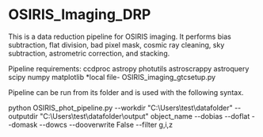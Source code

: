 # OSIRIS_Imaging_DRP
This is a data reduction pipeline for OSIRIS imaging. It performs bias subtraction, flat division, bad pixel mask, cosmic ray cleaning, sky subtraction, astrometric correction, and stacking.

Pipeline requirements:
    ccdproc
    astropy
    photutils
    astroscrappy
    astroquery
    scipy
    numpy
    matplotlib
    *local file- OSIRIS_imaging_gtcsetup.py


Pipeline can be run from its folder and is used with the following syntax.

 python OSIRIS_phot_pipeline.py
 --workdir  "C:\Users\test\datafolder"
 --outputdir "C:\Users\test\datafolder\output"
 object_name
 --dobias
 --doflat
 --domask
 --dowcs
 --dooverwrite False
 --filter g,i,z
